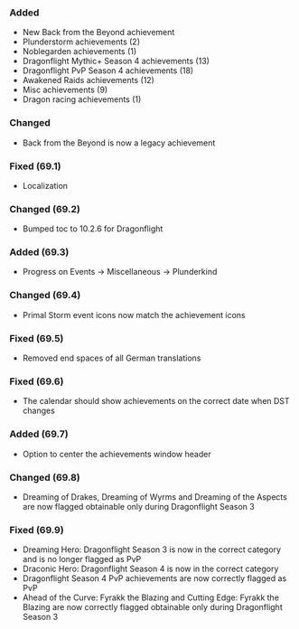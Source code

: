 <p><h3>Added</h3></p>
<ul>
<li>New Back from the Beyond achievement</li>
<li>Plunderstorm achievements (2)</li>
<li>Noblegarden achievements (1)</li>
<li>Dragonflight Mythic+ Season 4 achievements (13)</li>
<li>Dragonflight PvP Season 4 achievements (18)</li>
<li>Awakened Raids achievements (12)</li>
<li>Misc achievements (9)</li>
<li>Dragon racing achievements (1)</li>
</ul>
<p><h3>Changed</h3></p>
<ul>
<li>Back from the Beyond is now a legacy achievement</li>
</ul>
<p><h3>Fixed (69.1)</h3></p>
<ul>
<li>Localization</li>
</ul>
<p><h3>Changed (69.2)</h3></p>
<ul>
<li>Bumped toc to 10.2.6 for Dragonflight</li>
</ul>
<p><h3>Added (69.3)</h3></p>
<ul>
<li>Progress on Events -&gt; Miscellaneous -&gt; Plunderkind</li>
</ul>
<p><h3>Changed (69.4)</h3></p>
<ul>
<li>Primal Storm event icons now match the achievement icons</li>
</ul>
<p><h3>Fixed (69.5)</h3></p>
<ul>
<li>Removed end spaces of all German translations</li>
</ul>
<p><h3>Fixed (69.6)</h3></p>
<ul>
<li>The calendar should show achievements on the correct date when DST changes</li>
</ul>
<p><h3>Added (69.7)</h3></p>
<ul>
<li>Option to center the achievements window header</li>
</ul>
<p><h3>Changed (69.8)</h3></p>
<ul>
<li>Dreaming of Drakes, Dreaming of Wyrms and Dreaming of the Aspects are now flagged obtainable only during Dragonflight Season 3</li>
</ul>
<p><h3>Fixed (69.9)</h3></p>
<ul>
<li>Dreaming Hero: Dragonflight Season 3 is now in the correct category and is no longer flagged as PvP</li>
<li>Draconic Hero: Dragonflight Season 4 is now in the correct category</li>
<li>Dragonflight Season 4 PvP achievements are now correctly flagged as PvP</li>
<li>Ahead of the Curve: Fyrakk the Blazing and Cutting Edge: Fyrakk the Blazing are now correctly flagged obtainable only during Dragonflight Season 3</li>
</ul>